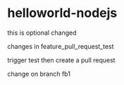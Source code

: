 # helloworld-nodejs
this is optional
changed

changes in feature_pull_request_test

trigger test then create a pull request

change on branch fb1



